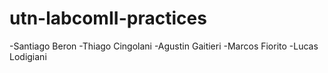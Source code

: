 # utn-labcomII-practices
-Santiago Beron
-Thiago Cingolani
-Agustin Gaitieri
-Marcos Fiorito
-Lucas Lodigiani